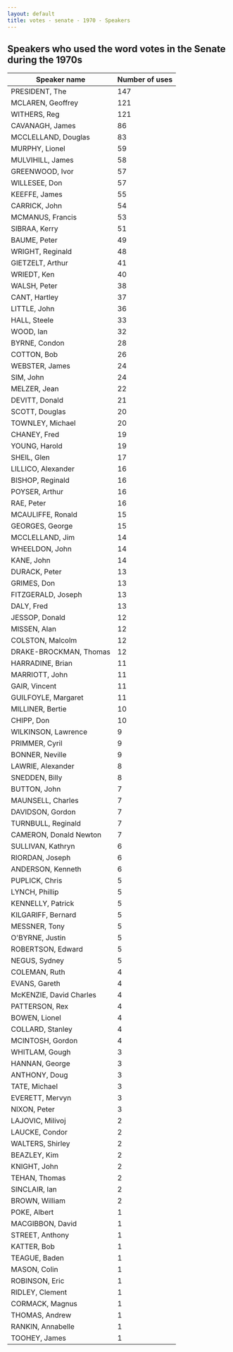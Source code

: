 ```yaml
---
layout: default
title: votes - senate - 1970 - Speakers
---
```

## Speakers who used the word **votes** in the Senate during the 1970s

| Speaker name | Number of uses |
|--------------|----------------|
|PRESIDENT, The|147|
|MCLAREN, Geoffrey|121|
|WITHERS, Reg|121|
|CAVANAGH, James|86|
|MCCLELLAND, Douglas|83|
|MURPHY, Lionel|59|
|MULVIHILL, James|58|
|GREENWOOD, Ivor|57|
|WILLESEE, Don|57|
|KEEFFE, James|55|
|CARRICK, John|54|
|MCMANUS, Francis|53|
|SIBRAA, Kerry|51|
|BAUME, Peter|49|
|WRIGHT, Reginald|48|
|GIETZELT, Arthur|41|
|WRIEDT, Ken|40|
|WALSH, Peter|38|
|CANT, Hartley|37|
|LITTLE, John|36|
|HALL, Steele|33|
|WOOD, Ian|32|
|BYRNE, Condon|28|
|COTTON, Bob|26|
|WEBSTER, James|24|
|SIM, John|24|
|MELZER, Jean|22|
|DEVITT, Donald|21|
|SCOTT, Douglas|20|
|TOWNLEY, Michael|20|
|CHANEY, Fred|19|
|YOUNG, Harold|19|
|SHEIL, Glen|17|
|LILLICO, Alexander|16|
|BISHOP, Reginald|16|
|POYSER, Arthur|16|
|RAE, Peter|16|
|MCAULIFFE, Ronald|15|
|GEORGES, George|15|
|MCCLELLAND, Jim|14|
|WHEELDON, John|14|
|KANE, John|14|
|DURACK, Peter|13|
|GRIMES, Don|13|
|FITZGERALD, Joseph|13|
|DALY, Fred|13|
|JESSOP, Donald|12|
|MISSEN, Alan|12|
|COLSTON, Malcolm|12|
|DRAKE-BROCKMAN, Thomas|12|
|HARRADINE, Brian|11|
|MARRIOTT, John|11|
|GAIR, Vincent|11|
|GUILFOYLE, Margaret|11|
|MILLINER, Bertie|10|
|CHIPP, Don|10|
|WILKINSON, Lawrence|9|
|PRIMMER, Cyril|9|
|BONNER, Neville|9|
|LAWRIE, Alexander|8|
|SNEDDEN, Billy|8|
|BUTTON, John|7|
|MAUNSELL, Charles|7|
|DAVIDSON, Gordon|7|
|TURNBULL, Reginald|7|
|CAMERON, Donald Newton|7|
|SULLIVAN, Kathryn|6|
|RIORDAN, Joseph|6|
|ANDERSON, Kenneth|6|
|PUPLICK, Chris|5|
|LYNCH, Phillip|5|
|KENNELLY, Patrick|5|
|KILGARIFF, Bernard|5|
|MESSNER, Tony|5|
|O'BYRNE, Justin|5|
|ROBERTSON, Edward|5|
|NEGUS, Sydney|5|
|COLEMAN, Ruth|4|
|EVANS, Gareth|4|
|McKENZIE, David Charles|4|
|PATTERSON, Rex|4|
|BOWEN, Lionel|4|
|COLLARD, Stanley|4|
|MCINTOSH, Gordon|4|
|WHITLAM, Gough|3|
|HANNAN, George|3|
|ANTHONY, Doug|3|
|TATE, Michael|3|
|EVERETT, Mervyn|3|
|NIXON, Peter|3|
|LAJOVIC, Milivoj|2|
|LAUCKE, Condor|2|
|WALTERS, Shirley|2|
|BEAZLEY, Kim|2|
|KNIGHT, John|2|
|TEHAN, Thomas|2|
|SINCLAIR, Ian|2|
|BROWN, William|2|
|POKE, Albert|1|
|MACGIBBON, David|1|
|STREET, Anthony|1|
|KATTER, Bob|1|
|TEAGUE, Baden|1|
|MASON, Colin|1|
|ROBINSON, Eric|1|
|RIDLEY, Clement|1|
|CORMACK, Magnus|1|
|THOMAS, Andrew|1|
|RANKIN, Annabelle|1|
|TOOHEY, James|1|
